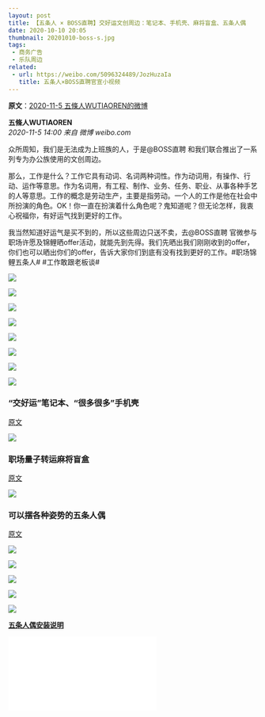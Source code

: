 ```yaml
---
layout: post
title: 【五条人 × BOSS直聘】交好运文创周边：笔记本、手机壳、麻将盲盒、五条人偶
date: 2020-10-10 20:05
thumbnail: 20201010-boss-s.jpg
tags:
 - 商务广告
 - 乐队周边
related:
 - url: https://weibo.com/5096324489/JozHuzaIa
   title: 五条人×BOSS直聘官宣小视频
---
```

**原文**：[2020-11-5 五條人WUTIAOREN的微博](https://weibo.com/1767922590/JsuqfdleW)


**五條人WUTIAOREN**  
*2020-11-5 14:00 来自 微博 weibo.com*

众所周知，我们是无法成为上班族的人，于是@BOSS直聘 和我们联合推出了一系列专为办公族使用的文创周边。

那么，工作是什么？工作它具有动词、名词两种词性。作为动词用，有操作、行动、运作等意思。作为名词用，有工程、制作、业务、任务、职业、从事各种手艺的人等意思。工作的概念是劳动生产，主要是指劳动。一个人的工作是他在社会中所扮演的角色。OK！你一直在扮演着什么角色呢？鬼知道呢？但无论怎样，我衷心祝福你，有好运气找到更好的工作。

我当然知道好运气是买不到的，所以这些周边只送不卖，去@BOSS直聘 官微参与职场许愿及锦鲤晒offer活动，就能先到先得。我们先晒出我们刚刚收到的offer，你们也可以晒出你们的offer，告诉大家你们到底有没有找到更好的工作。#职场锦鲤五条人# #工作敢跟老板谈#

![](https://wx4.sinaimg.cn/mw1024/69605b9egy1gkdz9d6v6kj20u016e1kx.jpg)

![](https://wx3.sinaimg.cn/mw1024/69605b9egy1gkdz9eilzgj21hc0u0npe.jpg)

![](https://wx1.sinaimg.cn/mw1024/69605b9egy1gkdz9e3kjij21400u0u0x.jpg)

![](https://wx4.sinaimg.cn/mw1024/69605b9egy1gkdz9d3ttyj20u00u0wmg.jpg)

![](https://wx1.sinaimg.cn/mw1024/69605b9egy1gkdz9dtvklj20u00u0450.jpg)

![](https://wx3.sinaimg.cn/mw1024/69605b9egy1gkdz9e73a6j21gd0th7cw.jpg)

![](https://wx2.sinaimg.cn/mw1024/69605b9egy1gkdz9ia84dj21hb0u07wz.jpg)

![](https://wx1.sinaimg.cn/mw1024/69605b9egy1gkdz9eakvmj20p10p1e81.jpg)


### “交好运”笔记本、“很多很多”手机壳  

[原文](https://weibo.com/5096324489/JpVbNfhcI)

![](https://wx4.sinaimg.cn/mw1024/005yTEO5ly1gjuqdu28p9j30jg59tdw2.jpg)


### 职场量子转运麻将盲盒  

[原文](https://weibo.com/5096324489/JstrJ67W5)

![](https://wx2.sinaimg.cn/mw1024/005yTEO5ly1gke4z313zmj31hc0u0hdu.jpg)


### 可以摆各种姿势的五条人偶  

[原文](https://weibo.com/5096324489/Jxm1RxA7s)

![](https://wx4.sinaimg.cn/mw1024/005yTEO5ly1glf8up99gjg30qo0qonp9.gif)

![](https://wx4.sinaimg.cn/mw1024/005yTEO5ly1glf8uozd09g30rc0i8ngj.gif)

![](https://wx2.sinaimg.cn/mw1024/005yTEO5ly1glf8uprsljj31900u0qv6.jpg)

![](https://wx2.sinaimg.cn/mw1024/005yTEO5ly1glf8upwvebj31900u0qv6.jpg)

![](https://wx4.sinaimg.cn/mw1024/005yTEO5ly1glf8upijqgj31900u01ky.jpg)

[**五条人偶安装说明**](https://www.bilibili.com/video/BV1ya411F7cV)
<div class="iframe-container"><iframe class="responsive-iframe" src="//player.bilibili.com/player.html?aid=203034520&bvid=BV1ya411F7cV&cid=264346765&page=1" frameborder="no" allowfullscreen="true"></iframe></div>

